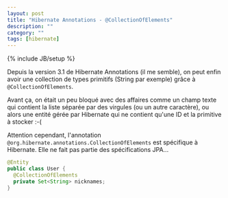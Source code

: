 ```yaml
---
layout: post
title: "Hibernate Annotations - @CollectionOfElements"
description: ""
category: ""
tags: [hibernate]
---
```

{% include JB/setup %}

Depuis la version 3.1 de Hibernate Annotations (il me semble), on peut enfin avoir une collection de types primitifs (String par exemple) grâce à `@CollectionOfElements`.

Avant ça, on était un peu bloqué avec des affaires comme un champ texte qui contient la liste séparée par des virgules (ou un autre caractère), ou alors une entité gérée par Hibernate qui ne contient qu'une ID et la primitive à stocker :-(

<!-- more -->

Attention cependant, l'annotation `@org.hibernate.annotations.CollectionOfElements` est spécifique à Hibernate. Elle ne fait pas partie des spécifications JPA...

```java
@Entity
public class User {
  @CollectionOfElements
  private Set<String> nicknames;
}
```